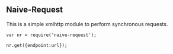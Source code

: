 ## Naive-Request

This is a simple xmlhttp module to perform synchronous requests.

```
var nr = require('naive-request');

nr.get({endpoint:url});
```